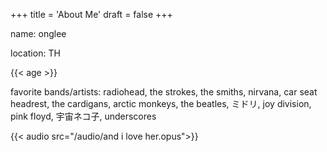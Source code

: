 +++
title = 'About Me'
draft = false
+++

name: onglee

location: TH

{{< age >}}

favorite bands/artists: radiohead, the strokes, the smiths, nirvana, car seat headrest, the cardigans, arctic monkeys, the beatles, ミドリ, joy division, pink floyd, 宇宙ネコ子, underscores

{{< audio src="/audio/and i love her.opus">}}